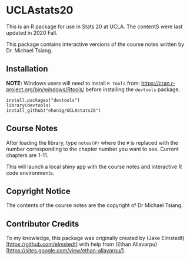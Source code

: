 # UCLAstats20
This is an R package for use in Stats 20 at UCLA. The contentS were last updated in 2020 Fall.

This package contains interactive versions of the course notes written by Dr. Michael Tsiang.

## Installation

**NOTE:** Windows users will need to install `R tools` from: https://cran.r-project.org/bin/windows/Rtools/ before installing the `devtools` package.

<!--Either run the commands:-->
```
install.packages("devtools")
library(devtools)
install_github("ehonig/UCLAstats20")
```
<!--Or download the file: `UCLAstats20_1.0.tar.gz` and run the command:
```
install.packages("<PATH TO FILE>/UCLAstats20_1.0.tar.gz", repos = NULL, type = "source")
```
replacing `<PATH TO FILE>` with the location where you saved the file.-->

<!-- ## Use
Before you can access the templates, you may need to "restart"  R. You can do this from the top menu bar with **Session > Retart R**, or with the keyboard shortcuts **Ctrl+Shift+F10** (PC/Linux) or **Cmd+Shift+F10** (OSX). **NOTE:** If you are on a laptop or using a keyboard without a dedicated row of function keys above the number keys (typically you may have combined function and media keys, volume up, down, mute, etc.) you'll often have a **`fn`** key located somewhere (often in the lower left corner of the keyboard). You'll need to press this key in conjunction with the above key combination.

### Homework Templates

#### Current v1.1.1+
The best practice is to create a homework _project_ template. You can access this via the menu with,

**File > New Project > New Directory > UCLA Stats 20 Homework**

This will open a dialog box with the following parameters:
* Directory name: This should be something like hw1 or Homework 13. Whatever the last number is in the textbox will be identified as the homework number.
* Subdirectory path, this should be self explanatory. I recommend making a stats20 directory in the home directory of their system (~ on Mac and Linux, Documents on PC) and placing all of their homeworks there.
* Template type: Either basic or advanced. This will append  {.tabset .tabset-fade .tabset-pills} to all Question level headings causing the question parts to appear as tabs.
* Include Bibliography: Should a bibliography file be included (and generated if none is provided).
* Include Boilerplate: Should some boilerplate code be generated or not?
* Include question prompts: Should the homework question prompts be included in the homework template?
* Name: This should be your full name.
* UID: This should be your university ID.
* Bibliography file: You may select a custom bibliography file from your system. This will copy the file selected into your project directory and update the YAML header accordingly.
* Save as defaults: This will save your name, uid and bibliography file as defaults so you don't need to re-enter them each time.

When the project is created the following occurs:
* The working directory is updated to your project directory.
* A file of the form: 123456789_stats20_hwX.Rmd is generated.
* If you are including a bibliography, a .bib file will be created in the working directory.
* data and images directories are created.
* If you are doing a homework for which there is an existing skeleton,
    * Your boilerplate will come from that specific homework .Rmd file.
    * Otherwise a generic boilerplate will be created.
* If there are files in data or images they will be downloading into the respective subdirectories in you working directory.
* If there are any issues in generating the homework project a file will be created in their working directory named: **`PLEASE READ - Project Creation Notes`**. Things which will cause this file to be created include:
    * Making a HW project for which there does not exist an online template.
    * Making a project which would cause the template .Rmd file to be overwritten (a new file with an appended index number is created instead).
    * Trying to use a .bib file which cannot be found on their computer.

#### Deprecated
Individual template files can be created by:

`File` > `New File` > `R Markdown` > `From Template` > `Basic Homework Template`
Name your file something meaningful e.g. `123456789_stats20_hw1` where `123456789` is replaced with your University ID.

This will create a new directory named `123456789_stats20_hw1` containing the required files. You should then, immediately, do:
`File` > `New Project` > `Existing Directory` and select the newly created directory, e.g. `123456789_stats20_hw1`. -->

## Course Notes

After loading the library, type `notes(#)` where the `#` is replaced with the number corresponding to the chapter number you want to see. Current chapters are 1-11.

This will launch a local shiny app with the course notes and interactive R code environments.

## Copyright Notice

The contents of the course notes are the copyright of Dr Michael Tsiang.

## Contributor Credits

To my knowledge, this package was originally created by (Jake Elmstedt)[https://github.com/elmstedt] with help from (Ethan Allavarpu)[https://sites.google.com/view/ethan-allavarpu/].
